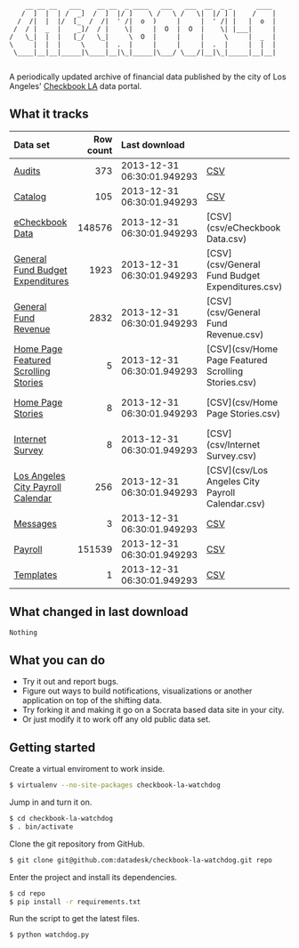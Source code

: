 <pre><code>    __ __ __   ___    __ __  _ ____   ___   ___  __  _ _      ____ 
   /  ]  |  | /  _]  /  ]  |/ ]    \ /   \ /   \|  |/ ] |    /    |
  /  /|  |  |/  [_  /  /|  ' /|  o  )     |     |  ' /| |   |  o  |
 /  / |  _  |    _]/  / |    \|     |  O  |  O  |    \| |___|     |
/   \_|  |  |   [_/   \_|     \  O  |     |     |     \     |  _  |
\     |  |  |     \     |  .  |     |     |     |  .  |     |  |  |
 \____|__|__|_____|\____|__|\_|_____|\___/ \___/|__|\_|_____|__|__|
                                                                   </code></pre>

A periodically updated archive of financial data published by the city of Los Angeles' [Checkbook LA](https://controllerdata.lacity.org/) data portal.

What it tracks
--------------

|Data set|Row count|Last download|   |   |
|:--------|--------:|:-----------|:--|:--|
|[Audits](https://controllerdata.lacity.org/Finance/Audits/n66v-7d9g)|373|2013-12-31 06:30:01.949293|[CSV](csv/Audits.csv)|[JSON](json/Audits.json)|
|[Catalog](https://controllerdata.lacity.org/dataset/Catalog/hpxk-2i55)|105|2013-12-31 06:30:01.949293|[CSV](csv/Catalog.csv)|[JSON](json/Catalog.json)|
|[eCheckbook Data](https://controllerdata.lacity.org/Finance/eCheckbook-Data/pggv-e4fn)|148576|2013-12-31 06:30:01.949293|[CSV](csv/eCheckbook Data.csv)|[JSON](json/eCheckbook Data.json)|
|[General Fund Budget Expenditures](https://controllerdata.lacity.org/Finance/General-Fund-Budget-Expenditures/uyzw-yi8n)|1923|2013-12-31 06:30:01.949293|[CSV](csv/General Fund Budget Expenditures.csv)|[JSON](json/General Fund Budget Expenditures.json)|
|[General Fund Revenue](https://controllerdata.lacity.org/Finance/General-Fund-Revenue/hfus-a659)|2832|2013-12-31 06:30:01.949293|[CSV](csv/General Fund Revenue.csv)|[JSON](json/General Fund Revenue.json)|
|[Home Page Featured Scrolling Stories](https://controllerdata.lacity.org/Internal/Home-Page-Featured-Scrolling-Stories/hmvt-bjfk)|5|2013-12-31 06:30:01.949293|[CSV](csv/Home Page Featured Scrolling Stories.csv)|[JSON](json/Home Page Featured Scrolling Stories.json)|
|[Home Page Stories](https://controllerdata.lacity.org/Internal/Home-Page-Stories/uuhh-hvvk)|8|2013-12-31 06:30:01.949293|[CSV](csv/Home Page Stories.csv)|[JSON](json/Home Page Stories.json)|
|[Internet Survey](https://controllerdata.lacity.org/Business-Economic-Development/Internet-Survey/jp9n-9ju4)|8|2013-12-31 06:30:01.949293|[CSV](csv/Internet Survey.csv)|[JSON](json/Internet Survey.json)|
|[Los Angeles City Payroll Calendar](https://controllerdata.lacity.org/dataset/Los-Angeles-City-Payroll-Calendar/anqa-iu8a)|256|2013-12-31 06:30:01.949293|[CSV](csv/Los Angeles City Payroll Calendar.csv)|[JSON](json/Los Angeles City Payroll Calendar.json)|
|[Messages](https://controllerdata.lacity.org/Internal/Messages/dsnd-us3j)|3|2013-12-31 06:30:01.949293|[CSV](csv/Messages.csv)|[JSON](json/Messages.json)|
|[Payroll](https://controllerdata.lacity.org/Finance/Payroll/qjfm-3srk)|151539|2013-12-31 06:30:01.949293|[CSV](csv/Payroll.csv)|[JSON](json/Payroll.json)|
|[Templates](https://controllerdata.lacity.org/dataset/Templates/jbxg-3qpc)|1|2013-12-31 06:30:01.949293|[CSV](csv/Templates.csv)|[JSON](json/Templates.json)|


What changed in last download
-----------------------------

```bash
Nothing
```

What you can do
---------------

* Try it out and report bugs.
* Figure out ways to build notifications, visualizations or another application on top of the shifting data.
* Try forking it and making it go on a Socrata based data site in your city.
* Or just modify it to work off any old public data set.

Getting started
---------------

Create a virtual enviroment to work inside.

```bash
$ virtualenv --no-site-packages checkbook-la-watchdog
```

Jump in and turn it on.

```bash
$ cd checkbook-la-watchdog
$ . bin/activate
```

Clone the git repository from GitHub.

```bash
$ git clone git@github.com:datadesk/checkbook-la-watchdog.git repo
```

Enter the project and install its dependencies.

```bash
$ cd repo
$ pip install -r requirements.txt
```

Run the script to get the latest files.

```bash
$ python watchdog.py
```